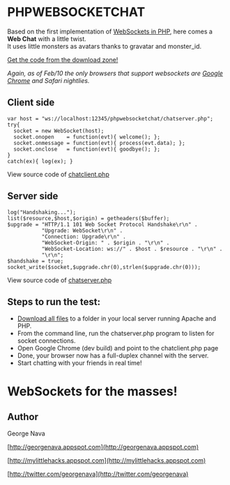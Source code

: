 PHPWEBSOCKETCHAT
================

Based on the first implementation of [WebSockets in PHP](http://github.com/GeorgeNava/phpwebsocket), here comes a **Web Chat** with a little twist.  
It uses little monsters as avatars thanks to gravatar and monster_id.

[Get the code from the download zone!](http://github.com/GeorgeNava/phpwebsocketchat/downloads)

*Again, as of Feb/10 the only browsers that support websockets are [Google Chrome](http://www.google.com/chrome) and Safari nightlies.*

Client side
-----------

	var host = "ws://localhost:12345/phpwebsocketchat/chatserver.php";
	try{
	  socket = new WebSocket(host);
	  socket.onopen    = function(evt){ welcome(); };
	  socket.onmessage = function(evt){ process(evt.data); };
	  socket.onclose   = function(evt){ goodbye(); };
	}
	catch(ex){ log(ex); }

View source code of [chatclient.php](http://github.com/GeorgeNava/phpwebsocketchat/blob/master/chatclient.php)


Server side
-----------

	log("Handshaking...");
	list($resource,$host,$origin) = getheaders($buffer);
	$upgrade = "HTTP/1.1 101 Web Socket Protocol Handshake\r\n" .
			   "Upgrade: WebSocket\r\n" .
			   "Connection: Upgrade\r\n" .
			   "WebSocket-Origin: " . $origin . "\r\n" .
			   "WebSocket-Location: ws://" . $host . $resource . "\r\n" .
			   "\r\n";
	$handshake = true;
	socket_write($socket,$upgrade.chr(0),strlen($upgrade.chr(0)));

View source code of [chatserver.php](http://github.com/GeorgeNava/phpwebsocketchat/blob/master/chatserver.php)

Steps to run the test:
----------------------

* [Download all files](http://github.com/GeorgeNava/phpwebsocketchat/downloads) to a folder in your local server running Apache and PHP.
* From the command line, run the chatserver.php program to listen for socket connections.
* Open Google Chrome (dev build) and point to the chatclient.php page
* Done, your browser now has a full-duplex channel with the server.
* Start chatting with your friends in real time!

WebSockets for the masses!
==========================

Author
------
George Nava

[http://georgenava.appspot.com](http://georgenava.appspot.com)

[http://mylittlehacks.appspot.com](http://mylittlehacks.appspot.com)

[http://twitter.com/georgenava](http://twitter.com/georgenava)
